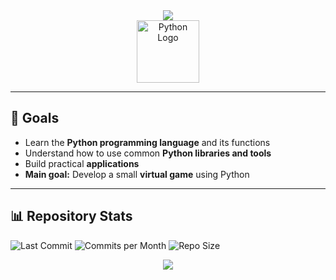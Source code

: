 <div align="center">
  <img src="https://capsule-render.vercel.app/api?type=waving&color=0:4F46E5,100:06B6D4&height=200&section=header&text=Learning%20Python%20🐍&fontSize=40&fontAlignY=35&desc=My%20Journey%20into%20Coding&descSize=20" />
</div>

<div align="center">
  <img src="https://cdn-icons-png.flaticon.com/512/5968/5968350.png" alt="Python Logo" width="100" />
</div>

---

## 🎯 Goals

- Learn the **Python programming language** and its functions
- Understand how to use common **Python libraries and tools**  
- Build practical **applications**  
- **Main goal:** Develop a small **virtual game** using Python

---

## 📊 Repository Stats

![Last Commit](https://img.shields.io/github/last-commit/einfachnurbxn/python-learning?color=4F46E5)
![Commits per Month](https://img.shields.io/github/commit-activity/m/einfachnurbxn/python-learning?color=06B6D4)
![Repo Size](https://img.shields.io/github/repo-size/einfachnurbxn/python-learning?color=8B5CF6)


<div align="center">
  <img src="https://capsule-render.vercel.app/api?type=waving&color=100:06B6D4,0:4F46E5&height=120&section=footer" />
</div>
